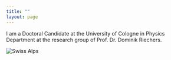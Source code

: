 ```yaml
---
title: ""
layout: page
---
```


I am a Doctoral Candidate at the University of Cologne in Physics Department at the research group of Prof. Dr. Dominik Riechers.

![Swiss Alps](https://user-images.githubusercontent.com/4943215/55412536-edbba180-5567-11e9-9c70-6d33bca3f8ed.jpg)
